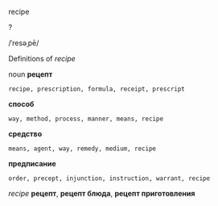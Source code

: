 recipe

?

/ˈresəˌpē/

Definitions of _recipe_

noun
**рецепт**

    recipe, prescription, formula, receipt, prescript
**способ**

    way, method, process, manner, means, recipe
**средство**

    means, agent, way, remedy, medium, recipe
**предписание**

    order, precept, injunction, instruction, warrant, recipe

_recipe_
**рецепт**, **рецепт блюда**, **рецепт приготовления**